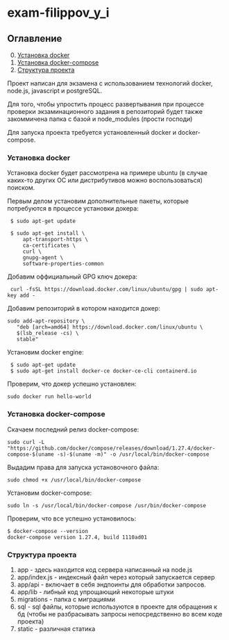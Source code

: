 # exam-filippov_y_i

## Оглавление
0. [Установка docker](#Установка-docker)
1. [Установка docker-compose](#Установка-docker-compose)
2. [Структура проекта](#Структура-проекта)

Проект написан для экзамена с использованием технологий docker, node.js, javascript и postgreSQL.

Для того, чтобы упростить процесс развертывания при процессе проверки экзаминационного задания в репозиторий будет также закоммичена папка с базой и node_modules (прости господи)

Для запуска проекта требуется установленный docker и docker-compose. 

### Установка docker 
Установка docker будет рассмотрена на примере ubuntu (в случае каких-то других ОС или дистрибутивов можно воспользоваться) поиском.

 Первым делом установим дополнительные пакеты, которые потребуются в процессе установки докера:

     $ sudo apt-get update
     
     $ sudo apt-get install \
         apt-transport-https \
         ca-certificates \
         curl \
         gnupg-agent \
         software-properties-common
         
Добавим оффициальный GPG ключ докера:      

     curl -fsSL https://download.docker.com/linux/ubuntu/gpg | sudo apt-key add -
        
Добавим репозиторий в котором находится докер:

    sudo add-apt-repository \
       "deb [arch=amd64] https://download.docker.com/linux/ubuntu \
       $(lsb_release -cs) \
       stable"
       
Установим docker engine:

     $ sudo apt-get update
     $ sudo apt-get install docker-ce docker-ce-cli containerd.io
     
Проверим, что докер успешно установлен:

    sudo docker run hello-world
    
### Установка docker-compose
Скачаем последний релиз docker-compose:

    sudo curl -L "https://github.com/docker/compose/releases/download/1.27.4/docker-compose-$(uname -s)-$(uname -m)" -o /usr/local/bin/docker-compose
    
Выдадим права для запуска установочного файла:
    
    sudo chmod +x /usr/local/bin/docker-compose
    
Установим docker-compose:
    
    sudo ln -s /usr/local/bin/docker-compose /usr/bin/docker-compose
    
Проверим, что все успешно установилось:

    $ docker-compose --version
    docker-compose version 1.27.4, build 1110ad01

### Структура проекта
1. app - здесь находится код сервера написанный на node.js
2. app/index.js - индексный файл через который запускается сервер
3. app/api - включает в себя эндпоинты для обработки запросов.
4. app/lib - либный код упрощающий некоторые штуки
5. migrations - папка с миграциями
6. sql - sql файлы, которые используются в проекте для обращения к бд (чтобы не разбрасывать запросы непосредственно во всем коде проекта)
7. static - различная статика